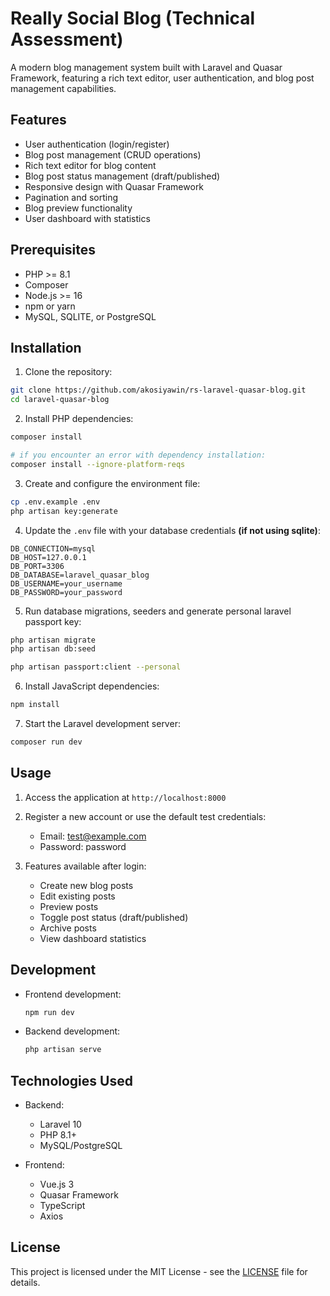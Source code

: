 # Really Social Blog (Technical Assessment)

A modern blog management system built with Laravel and Quasar Framework, featuring a rich text editor, user authentication, and blog post management capabilities.

## Features

- User authentication (login/register)
- Blog post management (CRUD operations)
- Rich text editor for blog content
- Blog post status management (draft/published)
- Responsive design with Quasar Framework
- Pagination and sorting
- Blog preview functionality
- User dashboard with statistics

## Prerequisites

- PHP >= 8.1
- Composer
- Node.js >= 16
- npm or yarn
- MySQL, SQLITE, or PostgreSQL

## Installation

1. Clone the repository:
```bash
git clone https://github.com/akosiyawin/rs-laravel-quasar-blog.git
cd laravel-quasar-blog
```

2. Install PHP dependencies:
```bash
composer install

# if you encounter an error with dependency installation:
composer install --ignore-platform-reqs
```


3. Create and configure the environment file:
```bash
cp .env.example .env
php artisan key:generate
```

4. Update the `.env` file with your database credentials **(if not using sqlite)**:
```env
DB_CONNECTION=mysql
DB_HOST=127.0.0.1
DB_PORT=3306
DB_DATABASE=laravel_quasar_blog
DB_USERNAME=your_username
DB_PASSWORD=your_password
```

5. Run database migrations, seeders and generate personal laravel passport key:
```bash
php artisan migrate
php artisan db:seed

php artisan passport:client --personal
```

6. Install JavaScript dependencies:
```bash
npm install
```

7. Start the Laravel development server:
```bash
composer run dev
```

## Usage

1. Access the application at `http://localhost:8000`
2. Register a new account or use the default test credentials:
   - Email: test@example.com
   - Password: password

3. Features available after login:
   - Create new blog posts
   - Edit existing posts
   - Preview posts
   - Toggle post status (draft/published)
   - Archive posts
   - View dashboard statistics

## Development

- Frontend development:
  ```bash
  npm run dev
  ```

- Backend development:
  ```bash
  php artisan serve
  ```

## Technologies Used

- Backend:
  - Laravel 10
  - PHP 8.1+
  - MySQL/PostgreSQL

- Frontend:
  - Vue.js 3
  - Quasar Framework
  - TypeScript
  - Axios

## License

This project is licensed under the MIT License - see the [LICENSE](LICENSE) file for details. 